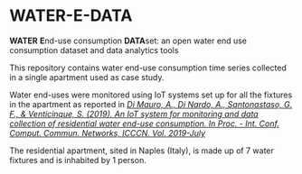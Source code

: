 # WATER-E-DATA
**WATER** **E**nd-use consumption **DATA**set: an open water end use consumption dataset and data analytics tools

This repository contains water end-use consumption time series collected in a single apartment used as case study. 

Water end-uses were monitored using IoT systems set up for all the fixtures in the apartment as reported in  [*Di Mauro, A., Di Nardo, A., Santonastaso, G. F., & Venticinque, S. (2019). An IoT system for monitoring and data collection of residential water end-use consumption. In Proc. - Int. Conf. Comput. Commun. Networks, ICCCN. Vol. 2019-July*](https://www.researchgate.net/publication/334957395_An_IoT_System_for_Monitoring_and_Data_Collection_of_Residential_Water_End-Use_Consumption) 

The residential apartment, sited in Naples (Italy), is made up of 7 water fixtures and is inhabited by 1 person. 
